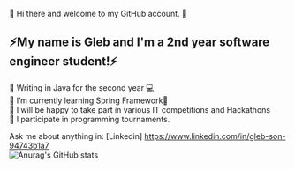 👋 Hi there and welcome to my GitHub account. 👋 <br>
<h2>⚡️My name is Gleb and I'm a 2nd year software engineer student!⚡️</h2>


🧠 Writing in Java for the second year 💻 <br>
🌱 I’m currently learning Spring Framework🌱 <br>
🎉 I will be happy to take part in various IT competitions and Hackathons <br>
🏅 I participate in programming tournaments.<br>

 Ask me about anything in: [Linkedin] https://www.linkedin.com/in/gleb-son-94743b1a7 
<br>![Anurag's GitHub stats](https://github-readme-stats.vercel.app/api?username=glebs0n1&show_icons=true&theme=radical)

